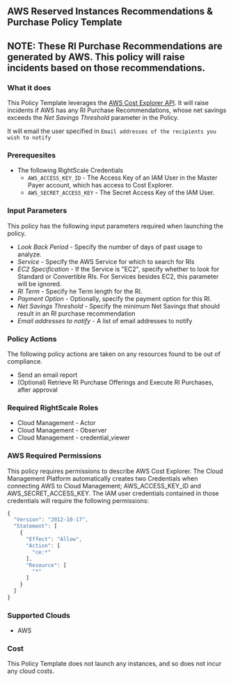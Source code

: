 ## AWS Reserved Instances Recommendations & Purchase Policy Template

## NOTE: These RI Purchase Recommendations are generated by AWS. This policy will raise incidents based on those recommendations.

### What it does
This Policy Template leverages the [AWS Cost Explorer API](https://docs.aws.amazon.com/aws-cost-management/latest/APIReference/API_GetReservationPurchaseRecommendation.html). It will raise incidents if AWS has any RI Purchase Recommendations, whose net savings exceeds the *Net Savings Threshold* parameter in the Policy.

It will email the user specified in `Email addresses of the recipients you wish to notify`

### Prerequesites

- The following RightScale Credentials
  - `AWS_ACCESS_KEY_ID` - The Access Key of an IAM User in the Master Payer account, which has access to Cost Explorer.
  - `AWS_SECRET_ACCESS_KEY` - The Secret Access Key of the IAM User.

### Input Parameters

This policy has the following input parameters required when launching the policy.

- *Look Back Period* - Specify the number of days of past usage to analyze.
- *Service* - Specify the AWS Service for which to search for RIs
- *EC2 Specification* - If the Service is "EC2", specify whether to look for Standard or Convertible RIs.  For Services besides EC2, this parameter will be ignored.
- *RI Term* - Specify he Term length for the RI.
- *Payment Option* - Optionally, specify the payment option for this RI.
- *Net Savings Threshold* - Specify the minimum Net Savings that should result in an RI purchase recommendation
- *Email addresses to notify* - A list of email addresses to notify

### Policy Actions

The following policy actions are taken on any resources found to be out of compliance.

- Send an email report
- (Optional) Retrieve RI Purchase Offerings and Execute RI Purchases, after approval 

### Required RightScale Roles

- Cloud Management - Actor
- Cloud Management - Observer
- Cloud Management - credential_viewer

### AWS Required Permissions

This policy requires permissions to describe AWS Cost Explorer.
The Cloud Management Platform automatically creates two Credentials when connecting AWS to Cloud Management; AWS_ACCESS_KEY_ID and AWS_SECRET_ACCESS_KEY. The IAM user credentials contained in those credentials will require the following permissions:

```javascript
{
  "Version": "2012-10-17",
  "Statement": [
    {
      "Effect": "Allow",
      "Action": [
        "ce:*"
      ],
      "Resource": [
        "*"
      ]
    }
  ]
}
```

### Supported Clouds

- AWS

### Cost

This Policy Template does not launch any instances, and so does not incur any cloud costs.
